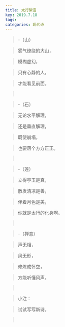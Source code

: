 ```yaml
---
title: 太行絮语
key: 2019.7.18
tags: 
categories: 现代诗
---
```


<blockquote class="blockquote-center">-（山）
</blockquote>
<blockquote class="blockquote-center">雾气缭绕的大山，
</blockquote>
<blockquote class="blockquote-center">模糊虚幻，
</blockquote>
<blockquote class="blockquote-center">只有心静的人，
</blockquote>
<blockquote class="blockquote-center">才能看见前面。
</blockquote>
<blockquote class="blockquote-center"></br>
</blockquote>
<blockquote class="blockquote-center">-（石）
</blockquote>
<blockquote class="blockquote-center">无论水平解理，
</blockquote>
<blockquote class="blockquote-center">还是垂直解理，
</blockquote>
<blockquote class="blockquote-center">既使崩塌，
</blockquote>
<blockquote class="blockquote-center">也要落个方方正正。
</blockquote>
<blockquote class="blockquote-center"></br>
</blockquote>
<blockquote class="blockquote-center">-（莲）
</blockquote>
<blockquote class="blockquote-center">立得亭玉是真，
</blockquote>
<blockquote class="blockquote-center">散发清凉是善，
</blockquote>
<blockquote class="blockquote-center">伴着月色是美，
</blockquote>
<blockquote class="blockquote-center">你就是太行的化身啊。
</blockquote>
<blockquote class="blockquote-center"></br>
</blockquote>
<blockquote class="blockquote-center">-（禅意）
</blockquote>
<blockquote class="blockquote-center">声无相，
</blockquote>
<blockquote class="blockquote-center">风无形，
</blockquote>
<blockquote class="blockquote-center">修炼成怀空，
</blockquote>
<blockquote class="blockquote-center">方能听懂风声。
</blockquote>
<blockquote class="blockquote-center"></br>
</blockquote>
<blockquote class="blockquote-center">小注：
</blockquote>
<blockquote class="blockquote-center">试试写写新诗。
</blockquote>
<blockquote class="blockquote-center"></br>
</blockquote>
